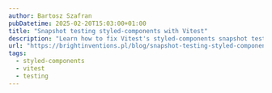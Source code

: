 ```yaml
---
author: Bartosz Szafran
pubDatetime: 2025-02-20T15:03:00+01:00
title: "Snapshot testing styled-components with Vitest"
description: "Learn how to fix Vitest's styled-components snapshot testing limitations by implementing Jest's serializer, enabling detailed CSS rule comparisons instead of unreliable hash values."
url: "https://brightinventions.pl/blog/snapshot-testing-styled-components-with-vitest/"
tags:
  - styled-components
  - vitest
  - testing
---
```

